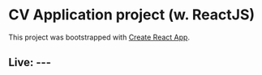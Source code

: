 # CV Application project (w. ReactJS)

This project was bootstrapped with [Create React App](https://github.com/facebook/create-react-app).

## Live: ---


